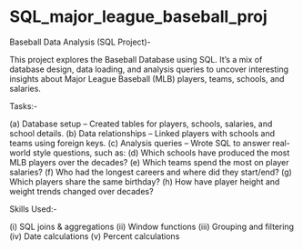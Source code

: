 # SQL_major_league_baseball_proj
Baseball Data Analysis (SQL Project)-

This project explores the Baseball Database using SQL. It’s a mix of database design, data loading, and analysis queries to uncover interesting insights about Major League Baseball (MLB) players, teams, schools, and salaries.

Tasks:-

(a) Database setup – Created tables for players, schools, salaries, and school details.
(b) Data relationships – Linked players with schools and teams using foreign keys.
(c) Analysis queries – Wrote SQL to answer real-world style questions, such as:
(d) Which schools have produced the most MLB players over the decades?
(e) Which teams spend the most on player salaries?
(f) Who had the longest careers and where did they start/end?
(g) Which players share the same birthday?
(h) How have player height and weight trends changed over decades?

Skills Used:-

(i) SQL joins & aggregations
(ii) Window functions
(iii) Grouping and filtering
(iv) Date calculations
(v) Percent calculations
